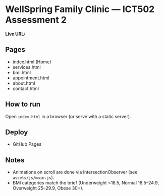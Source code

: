 # WellSpring Family Clinic — ICT502 Assessment 2

**Live URL:** 

## Pages
- index.html (Home)
- services.html
- bmi.html
- appointment.html
- about.html
- contact.html

## How to run
Open `index.html` in a browser (or serve with a static server).
## Deploy
- GitHub Pages 

## Notes
- Animations on scroll are done via IntersectionObserver (see `assets/js/main.js`).
- BMI categories match the brief (Underweight <18.5, Normal 18.5–24.9, Overweight 25–29.9, Obese 30+).